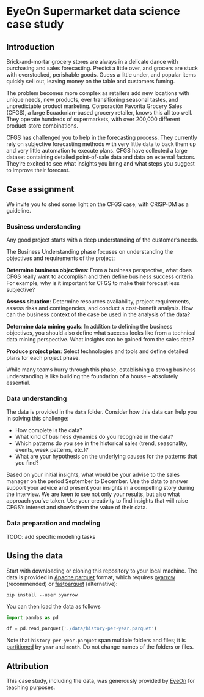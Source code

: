 # EyeOn Supermarket data science case study

## Introduction

Brick-and-mortar grocery stores are always in a delicate dance with purchasing and sales forecasting. Predict a little over, and grocers are stuck with overstocked, perishable goods. Guess a little under, and popular items quickly sell out, leaving money on the table and customers fuming.

The problem becomes more complex as retailers add new locations with unique needs, new products, ever transitioning seasonal tastes, and unpredictable product marketing. Corporación Favorita Grocery Sales (CFGS), a large Ecuadorian-based grocery retailer, knows this all too well. They operate hundreds of supermarkets, with over 200,000 different product-store combinations.

CFGS has challenged you to help in the forecasting process. They currently rely on subjective forecasting methods with very little data to back them up and very little automation to execute plans. CFGS have collected a large dataset containing detailed point-of-sale data and data on external factors. They’re excited to see what insights you bring and what steps you suggest to improve their forecast.

## Case assignment

We invite you to shed some light on the CFGS case, with CRISP-DM as a guideline.

### Business understanding

Any good project starts with a deep understanding of the customer’s needs.

The Business Understanding phase focuses on understanding the objectives and requirements of the project:

**Determine business objectives**: From a business perspective, what does CFGS really want to accomplish and then define business success criteria. For example, why is it important for CFGS to make their forecast less subjective?

**Assess situation**: Determine resources availability, project requirements, assess risks and contingencies, and conduct a cost-benefit analysis. How can the business context of the case be used in the analysis of the data?

**Determine data mining goals**: In addition to defining the business objectives, you should also define what success looks like from a technical data mining perspective. What insights can be gained from the sales data?

**Produce project plan**: Select technologies and tools and define detailed plans for each project phase.

While many teams hurry through this phase, establishing a strong business understanding is like building the foundation of a house – absolutely essential.

### Data understanding

The data is provided in the `data` folder. Consider how this data can help you in solving this challenge:

- How complete is the data?
- What kind of business dynamics do you recognize in the data?
- Which patterns do you see in the historical sales (trend, seasonality, events, week patterns, etc.)?
- What are your hypothesis on the underlying causes for the patterns that you find?

Based on your initial insights, what would be your advise to the sales manager on the period September to December. Use the data to answer support your advice and present your insights in a compelling story during the interview. We are keen to see not only your results, but also what approach you’ve taken. Use your creativity to find insights that will raise CFGS’s interest and show’s them the value of their data.

### Data preparation and modeling

TODO: add specific modeling tasks

## Using the data

Start with downloading or cloning this repository to your local machine. The data is provided in [Apache parquet](https://parquet.apache.org/) format, which requires [pyarrow](https://arrow.apache.org/docs/python/) (recommended) or [fastparquet](https://github.com/dask/fastparquet) (alternative):

```
pip install --user pyarrow
```

You can then load the data as follows

```python
import pandas as pd

df = pd.read_parquet('./data/history-per-year.parquet')
```

Note that `history-per-year.parquet` span multiple folders and files; it is [partitioned](https://arrow.apache.org/docs/python/parquet.html#reading-from-partitioned-datasets) by `year` and `month`. Do not change names of the folders or files.

## Attribution

This case study, including the data, was generously provided by [EyeOn](https://www.eyeon.nl/) for teaching purposes. 
